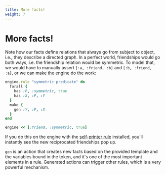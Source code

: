 ```yaml
---
title: More facts!
weight: 7
---
```


# More facts!

Note how our facts define relations that always go from subject to object, i.e., they describe a directed graph. In a perfect world, friendships would go both ways, i.e. the friendship relation would be symmetric. To model that, we would have to manually assert `[:a, :friend, :b]` and `[:b, :friend, :a]`, or we can make the engine do the work:

```ruby
engine.rule "symmetric predicate" do
  forall {
    has :P, :symmetric, true
    has :X, :P, :Y
  }
  make {
    gen :Y, :P, :X
  }
end

engine << [:friend, :symmetric, true]
```

If you do this on the engine with the [self-printer rule](../taking-an-action) installed, you'll instantly see the new reciprocated friendships pop up.

`gen` is an action that creates new facts based on the provided template and the variables bound in the token, and it's one of the most important elements in a rule. Generated actions can trigger other rules, which is a very powerful mechanism.
